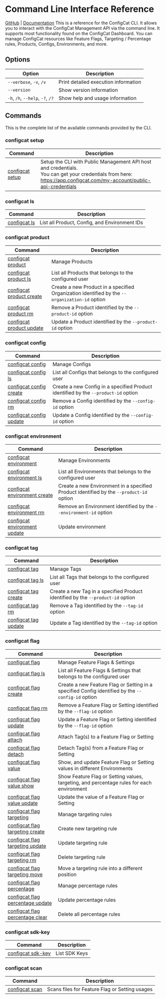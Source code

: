 # Command Line Interface Reference
[GitHub](https://github.com/configcat/cli) | [Documentation](https://configcat.com/docs/advanced/cli)
This is a reference for the ConfigCat CLI. It allows you to interact with the ConfigCat Management API via the command line. It supports most functionality found on the ConfigCat Dashboard. You can manage ConfigCat resources like Feature Flags, Targeting / Percentage rules, Products, Configs, Environments, and more.
## Options
| Option | Description |
| ------ | ----------- |
| `--verbose`, `-v`, `/v` | Print detailed execution information |
| `--version` | Show version information |
| `-h`, `/h`, `--help`, `-?`, `/?` | Show help and usage information |
## Commands
This is the complete list of the available commands provided by the CLI.
### configcat setup
| Command | Description |
| ------ | ----------- |
| [configcat setup](configcat-setup.md) | Setup the CLI with Public Management API host and credentials.<br/>You can get your credentials from here: https://app.configcat.com/my-account/public-api-credentials |
### configcat ls
| Command | Description |
| ------ | ----------- |
| [configcat ls](configcat-ls.md) | List all Product, Config, and Environment IDs |
### configcat product
| Command | Description |
| ------ | ----------- |
| [configcat product](configcat-product.md) | Manage Products |
| [configcat product ls](configcat-product-ls.md) | List all Products that belongs to the configured user |
| [configcat product create](configcat-product-create.md) | Create a new Product in a specified Organization identified by the `--organization-id` option |
| [configcat product rm](configcat-product-rm.md) | Remove a Product identified by the `--product-id` option |
| [configcat product update](configcat-product-update.md) | Update a Product identified by the `--product-id` option |
### configcat config
| Command | Description |
| ------ | ----------- |
| [configcat config](configcat-config.md) | Manage Configs |
| [configcat config ls](configcat-config-ls.md) | List all Configs that belongs to the configured user |
| [configcat config create](configcat-config-create.md) | Create a new Config in a specified Product identified by the `--product-id` option |
| [configcat config rm](configcat-config-rm.md) | Remove a Config identified by the `--config-id` option |
| [configcat config update](configcat-config-update.md) | Update a Config identified by the `--config-id` option |
### configcat environment
| Command | Description |
| ------ | ----------- |
| [configcat environment](configcat-environment.md) | Manage Environments |
| [configcat environment ls](configcat-environment-ls.md) | List all Environments that belongs to the configured user |
| [configcat environment create](configcat-environment-create.md) | Create a new Environment in a specified Product identified by the `--product-id` option |
| [configcat environment rm](configcat-environment-rm.md) | Remove an Environment identified by the `--environment-id` option |
| [configcat environment update](configcat-environment-update.md) | Update environment |
### configcat tag
| Command | Description |
| ------ | ----------- |
| [configcat tag](configcat-tag.md) | Manage Tags |
| [configcat tag ls](configcat-tag-ls.md) | List all Tags that belongs to the configured user |
| [configcat tag create](configcat-tag-create.md) | Create a new Tag in a specified Product identified by the `--product-id` option |
| [configcat tag rm](configcat-tag-rm.md) | Remove a Tag identified by the `--tag-id` option |
| [configcat tag update](configcat-tag-update.md) | Update a Tag identified by the `--tag-id` option |
### configcat flag
| Command | Description |
| ------ | ----------- |
| [configcat flag](configcat-flag.md) | Manage Feature Flags & Settings |
| [configcat flag ls](configcat-flag-ls.md) | List all Feature Flags & Settings that belongs to the configured user |
| [configcat flag create](configcat-flag-create.md) | Create a new Feature Flag or Setting in a specified Config identified by the `--config-id` option |
| [configcat flag rm](configcat-flag-rm.md) | Remove a Feature Flag or Setting identified by the `--flag-id` option |
| [configcat flag update](configcat-flag-update.md) | Update a Feature Flag or Setting identified by the `--flag-id` option |
| [configcat flag attach](configcat-flag-attach.md) | Attach Tag(s) to a Feature Flag or Setting |
| [configcat flag detach](configcat-flag-detach.md) | Detach Tag(s) from a Feature Flag or Setting |
| [configcat flag value](configcat-flag-value.md) | Show, and update Feature Flag or Setting values in different Environments |
| [configcat flag value show](configcat-flag-value-show.md) | Show Feature Flag or Setting values, targeting, and percentage rules for each environment |
| [configcat flag value update](configcat-flag-value-update.md) | Update the value of a Feature Flag or Setting |
| [configcat flag targeting](configcat-flag-targeting.md) | Manage targeting rules |
| [configcat flag targeting create](configcat-flag-targeting-create.md) | Create new targeting rule |
| [configcat flag targeting update](configcat-flag-targeting-update.md) | Update targeting rule |
| [configcat flag targeting rm](configcat-flag-targeting-rm.md) | Delete targeting rule |
| [configcat flag targeting move](configcat-flag-targeting-move.md) | Move a targeting rule into a different position |
| [configcat flag percentage](configcat-flag-percentage.md) | Manage percentage rules |
| [configcat flag percentage update](configcat-flag-percentage-update.md) | Update percentage rules |
| [configcat flag percentage clear](configcat-flag-percentage-clear.md) | Delete all percentage rules |
### configcat sdk-key
| Command | Description |
| ------ | ----------- |
| [configcat sdk-key](configcat-sdk-key.md) | List SDK Keys |
### configcat scan
| Command | Description |
| ------ | ----------- |
| [configcat scan](configcat-scan.md) | Scans files for Feature Flag or Setting usages |
